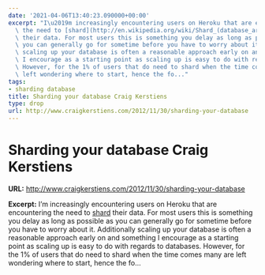 ```yaml
---
date: '2021-04-06T13:40:23.090000+00:00'
excerpt: "I\u2019m increasingly encountering users on Heroku that are encountering\
  \ the need to [shard](http://en.wikipedia.org/wiki/Shard_(database_architecture))\
  \ their data. For most users this is something you delay as long as possible as\
  \ you can generally go for sometime before you have to worry about it. Additionally\
  \ scaling up your database is often a reasonable approach early on and something\
  \ I encourage as a starting point as scaling up is easy to do with regards to databases.\
  \ However, for the 1% of users that do need to shard when the time comes many are\
  \ left wondering where to start, hence the fo..."
tags:
- sharding database
title: Sharding your database Craig Kerstiens
type: drop
url: http://www.craigkerstiens.com/2012/11/30/sharding-your-database
---
```


# Sharding your database Craig Kerstiens

**URL:** http://www.craigkerstiens.com/2012/11/30/sharding-your-database

**Excerpt:** I’m increasingly encountering users on Heroku that are encountering the need to [shard](http://en.wikipedia.org/wiki/Shard_(database_architecture)) their data. For most users this is something you delay as long as possible as you can generally go for sometime before you have to worry about it. Additionally scaling up your database is often a reasonable approach early on and something I encourage as a starting point as scaling up is easy to do with regards to databases. However, for the 1% of users that do need to shard when the time comes many are left wondering where to start, hence the fo...
